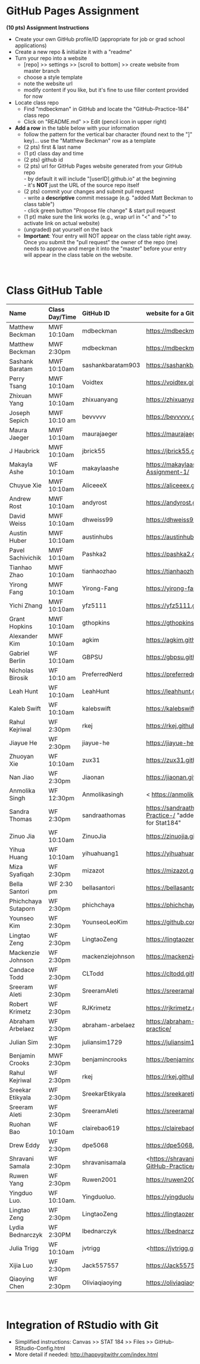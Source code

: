 
# GitHub Pages Assignment

**(10 pts) Assignment Instructions**

- Create your own GitHub profile/ID (appropriate for job or grad school applications)  
- Create a new repo & initialize it with a "readme"   
- Turn your repo into a website  
    - [repo] >> settings >> [scroll to bottom] >> create website from master branch  
    - choose a style template 
    - note the website url  
    - modify content if you like, but it's fine to use filler content provided for now  
- Locate class repo
    - Find "mdbeckman" in GitHub and locate the "GitHub-Practice-184" class repo
    - Click on "README.md" >> Edit (pencil icon in upper right)
- **Add a row** in the table below with your information 
    - follow the pattern for the vertical bar character (found next to the "]" key)... use the "Matthew Beckman" row as a template
    - (2 pts) first & last name  
    - (1 pt)  class day and time
    - (2 pts) github id  
    - (2 pts) url for GitHub Pages website generated from your GitHub repo  
            - by default it will include "[userID].github.io" at the beginning  
            - it's **NOT** just the URL of the source repo itself  
    - (2 pts) commit your changes and submit pull request   
            - write a **descriptive** commit message (e.g. "added Matt Beckman to class table")  
            - click green button "Propose file change" & start pull request  
    - (1 pt) make sure the link works (e.g., wrap url in "<" and ">" to activate link on actual website)  
    - (ungraded) pat yourself on the back
    - **Important**: Your entry will NOT appear on the class table right away.  Once you submit the "pull request" the owner of the repo (me) needs to approve and merge it into the "master" before your entry will appear in the class table on the website. 

<br>

# Class GitHub Table 

|Name               | Class Day/Time    |GitHub ID             |website for a GitHub repo          |  
|:------------------|:------------------|:---------------------|:----------------------------------|  
| Matthew Beckman   | MWF 10:10am       | mdbeckman            | <https://mdbeckman.github.io/>    |  
| Matthew Beckman   | MWF 2:30pm        | mdbeckman            | <https://mdbeckman.github.io/>    |  
| Sashank Baratam   | MWF 10:10am      | sashankbaratam903 | <https://sashankbaratam903.github.io/practice_repo/> | 
| Perry Tsang       | MWF 10:10am    | Voidtex | <https://voidtex.github.io/184Practice/> |
| Zhixuan Yang      | MWF 10:10am      | zhixuanyang | <https://zhixuanyang.github.io/stat184/> | 
| Joseph Sepich     | MWF 10:10 am      | bevvvvv              | <https://bevvvvv.github.io/ExploringData/> |
| Maura Jaeger      | MWF 10:10am       | maurajaeger          | <https://maurajaeger.github.io/stat184/> |
| J Haubrick      | MWF 10:10am      | jbrick55 | <https://jbrick55.github.io/practice/> |
| Makayla Ashe      | WF 10:10am       | makaylaashe           | https://makaylaashe.github.io/Stat-184-Assignment-1/
| Chuyue Xie        | MWF 10:10am       | AliceeeX            | <https://aliceeex.github.io/Stat-184-Assignment/> |  
| Andrew Rost       | MWF 10:10am       | andyrost             | <https://andyrost.github.io/stat184/> |
| David Weiss       | MWF 10:10am      | dhweiss99 | <https://dhweiss99.github.io/dweisspractice/>| 
| Austin Huber      | MWF 10:10am       | austinhubs           | <https://austinhubs.github.io/184Repo/> |
| Pavel Sachivichik| MWF 10:10am | Pashka2| <https://pashka2.github.io/Stat184/>|
| Tianhao Zhao      | MWF 10:10am       |tianhaozhao           |<https://tianhaozhao.github.io/readme/>|  
| Yirong Fang       | MWF 10:10am       | Yirong-Fang               | <https://yirong-fang.github.io/yqf5128/> |
| Yichi Zhang       | MWF 10:10am       | yfz5111               | <https://yfz5111.github.io/yfz5111/> |
| Grant Hopkins     | MWF 10:10am       | gthopkins            | <https://gthopkins.github.io/Stat184/> |
| Alexander Kim     | MWF 10:10am       | agkim                | <https://agkim.github.io/stat184/> |
| Gabriel Berlin    | WF 10:10am    | GBPSU | <https://gbpsu.github.io/FirstRepo/>  |
| Nicholas Birosik  | WF 10:10 am  | PreferredNerd | <https://preferrednerd.github.io/Stat_184/>|
| Leah Hunt         | WF 10:10am        | LeahHunt             | <https://leahhunt.github.io/Stat-184/> |
| Kaleb Swift       | WF 10:10am       | kalebswift           | <https://kalebswift.github.io/GitHub-Practice/> |
| Rahul Kejriwal    | WF 2:30pm        | rkej                 | <https://rkej.github.io/stat-184-github-practice//>    | 
| Jiayue He          | WF 2:30pm        | jiayue-he             | <https://jiayue-he.github.io/STAT184/> |
| Zhuoyan Xie       | WF 10:10am        | zux31                | <https://zux31.github.io/STAT-184/> |
| Nan Jiao          | WF 2:30pm         | Jiaonan              | <https://jiaonan.github.io/sta-184/> |
| Anmolika Singh    | WF 12:30pm      | Anmolikasingh       | < https://anmolikasingh.github.io/stat184/>  |
| Sandra Thomas     | WF 2:30pm         |sandraathomas        |<https://sandraathomas.github.io/Stat-184-Github-Practice-/> "added Sandra Thomas to the class table for Stat184" |
| Zinuo Jia         | WF 10:10am        | ZinuoJia             | <https://zinuojia.github.io/stat184/> |
| Yihua Huang       | WF 10:10am        | yihuahuang1          | <https://yihuahuang1.github.io/STAT184/>   |
| Miza Syafiqah      | WF 2:30pm        | mizazot         | <https://mizazot.github.io/practice/> |
| Bella Santori     | WF 2:30 pm        | bellasantori         | <https://bellasantori.github.io/Stat-184/> |
| Phichchaya Sutaporn      | WF 2:30pm        | phichchaya         | <https://phichchaya.github.io/assignment1/> |  
| Younseo Kim       | WF 2:30pm         | YounseoLeoKim        | <https://github.com/YounseoLeoKim/stat184github/>    |
| Lingtao Zeng      | WF 2:30pm        | LingtaoZeng           | <https://lingtaozeng.github.io/Stat-184/> |
| Mackenzie Johnson  | WF 2:30pm        | mackenziejohnson     | <https://mackenziejohnson.github.io/readme/>     |
| Candace Todd      | WF 2:30pm         | CLTodd               | <https://cltodd.github.io/Repo1/> |
| Sreeram Aleti     | WF 2:30pm        | SreeramAleti         | <https://sreeramaleti.github.io/Stat184-github/> |  
| Robert Krimetz    | WF 2:30pm        | RJKrimetz            | <https://rjkrimetz.github.io/Stat-184/>     |
| Abraham Arbelaez  | WF 2:30pm     | abraham-arbelaez  |  <https://abraham-arbelaez.github.io/github-practice/>    |
| Julian Sim        | WF 2:30pm        | juliansim1729        | <https://juliansim1729.github.io/Stat-184-Pages/>    |
| Benjamin Crooks   | MWF 2:30pm       | benjamincrooks            | <https://benjamincrooks.github.io/STAT184/>    |
| Rahul Kejriwal    | WF 2:30pm        | rkej                 | <https://rkej.github.io/stat-184-github-practice//>    | 
| Sreekar Etikyala  | WF 2:30pm        | SreekarEtikyala      | <https://sreekaretikyala.github.io/Practice/>   |
| Sreeram Aleti      | WF 2:30pm        | SreeramAleti         | <https://sreeramaleti.github.io/Stat184-github/> |   
| Ruohan Bao        | WF 10:10am        | clairebao619         | <https://clairebao619.github.io/STAT184/> |  
| Drew Eddy         | WF 2:30pm         | dpe5068              | <https://dpe5068.github.io/GitHub-Assignment-1/> |
| Shravani Samala   | WF 2:30pm         | shravanisamala       | <https://shravanisamala.github.io/Stat-184-GitHub-Practice/ > |
| Ruwen Yang        | WF 2:30pm        |Ruwen2001         |  <https://ruwen2001.github.io/Ruwen/> |   
| Yingduo Luo.      | WF 10:10am.      | Yingduoluo.          | <https://yingduoluo.github.io/readmePractice/>   |
| Lingtao Zeng      | WF 2:30pm        | LingtaoZeng         | <https://lingtaozeng.github.io/stat184/> |
| Lydia Bednarczyk   | WF 2:30PM       |  lbednarczyk          | <https://lbednarczyk.github.io/Practicerepo/>
| Julia Trigg       | WF 10:10am        | jvtrigg              | <https://jvtrigg.github.io/Stat-184/ |
| Xijia Luo         | WF 2:30pm        | Jack557557            | <https://Jack557557.github.io/Stat184-github/> | 
| Qiaoying Chen     | WF 2:30pm        | Oliviaqiaoying        | <https://oliviaqiaoying.github.io/readme/>     |

<br>

# Integration of RStudio with Git

- Simplified instructions: Canvas >> STAT 184 >> Files >> GitHub-RStudio-Config.html  
- More detail if needed: <http://happygitwithr.com/index.html>


